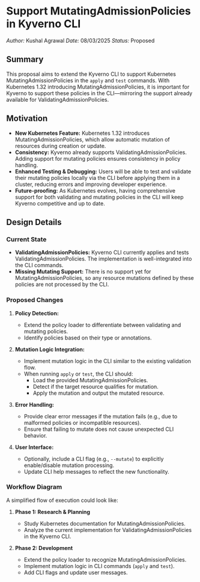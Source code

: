 # Support MutatingAdmissionPolicies in Kyverno CLI

*Author:* Kushal Agrawal
*Date:* 08/03/2025
*Status:* Proposed


## Summary

This proposal aims to extend the Kyverno CLI to support Kubernetes MutatingAdmissionPolicies in the `apply` and `test` commands. With Kubernetes 1.32 introducing MutatingAdmissionPolicies, it is important for Kyverno to support these policies in the CLI—mirroring the support already available for ValidatingAdmissionPolicies.



## Motivation

- **New Kubernetes Feature:** Kubernetes 1.32 introduces MutatingAdmissionPolicies, which allow automatic mutation of resources during creation or update.
- **Consistency:** Kyverno already supports ValidatingAdmissionPolicies. Adding support for mutating policies ensures consistency in policy handling.
- **Enhanced Testing & Debugging:** Users will be able to test and validate their mutating policies locally via the CLI before applying them in a cluster, reducing errors and improving developer experience.
- **Future-proofing:** As Kubernetes evolves, having comprehensive support for both validating and mutating policies in the CLI will keep Kyverno competitive and up to date.


## Design Details

### Current State

- **ValidatingAdmissionPolicies:** Kyverno CLI currently applies and tests ValidatingAdmissionPolicies. The implementation is well-integrated into the CLI commands.
- **Missing Mutating Support:** There is no support yet for MutatingAdmissionPolicies, so any resource mutations defined by these policies are not processed by the CLI.

### Proposed Changes

1. **Policy Detection:**
   - Extend the policy loader to differentiate between validating and mutating policies.
   - Identify policies based on their type or annotations.

2. **Mutation Logic Integration:**
   - Implement mutation logic in the CLI similar to the existing validation flow.
   - When running `apply` or `test`, the CLI should:
     - Load the provided MutatingAdmissionPolicies.
     - Detect if the target resource qualifies for mutation.
     - Apply the mutation and output the mutated resource.

3. **Error Handling:**
   - Provide clear error messages if the mutation fails (e.g., due to malformed policies or incompatible resources).
   - Ensure that failing to mutate does not cause unexpected CLI behavior.

4. **User Interface:**
   - Optionally, include a CLI flag (e.g., `--mutate`) to explicitly enable/disable mutation processing.
   - Update CLI help messages to reflect the new functionality.

### Workflow Diagram

A simplified flow of execution could look like:


1. **Phase 1: Research & Planning**
   - Study Kubernetes documentation for MutatingAdmissionPolicies.
   - Analyze the current implementation for ValidatingAdmissionPolicies in the Kyverno CLI.

2. **Phase 2: Development**
   - Extend the policy loader to recognize MutatingAdmissionPolicies.
   - Implement mutation logic in CLI commands (`apply` and `test`).
   - Add CLI flags and update user messages.
